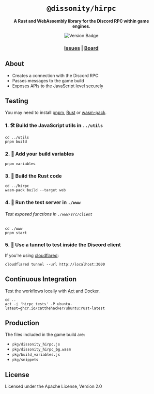 <div align="center">

  <h1><code>@dissonity/hirpc</code></h1>

  <strong>A Rust and WebAssembly library for the Discord RPC within game engines.</strong>

  <p>
    <img src="https://img.shields.io/badge/version-v0.2.0-red" alt="Version Badge" />
  </p>

  <h3>
    <a href="https://github.com/Furnyr/Dissonity/issues">Issues</a>
    <span> | </span>
    <a href="https://github.com/users/Furnyr/projects/2">Board</a>
  </h3>
</div>

## About

- Creates a connection with the Discord RPC
- Passes messages to the game build
- Exposes APIs to the JavaScript level securely

## Testing

You may need to install [pnpm](https://pnpm.io), [Rust](https://www.rust-lang.org/learn/get-started) or [wasm-pack](https://rustwasm.github.io/wasm-pack/installer/).

### 1. 🛠️ Build the JavaScript utils in `../utils`
```
cd ../utils
pnpm build
```

### 2. 🧩 Add your build variables
```
pnpm variables
```

### 3. 🦀 Build the Rust code
```
cd ../hirpc
wasm-pack build --target web
```

### 4. 🔌 Run the test server in `./www`

###### Test exposed functions in `./www/src/client`

```
cd ./www
pnpm start
```

### 5. 🔬 Use a tunnel to test inside the Discord client

If you're using [cloudflared](https://developers.cloudflare.com/cloudflare-one/connections/connect-networks/get-started/create-local-tunnel/#1-download-and-install-cloudflared):
```
cloudflared tunnel --url http://localhost:3000
```

## Continuous Integration

Test the workflows locally with [Act](https://github.com/nektos/act) and Docker.

```
cd ..
act -j 'hirpc_tests' -P ubuntu-latest=ghcr.io/catthehacker/ubuntu:rust-latest
```

## Production

The files included in the game build are:

- `pkg/dissonity_hirpc.js`
- `pkg/dissonity_hirpc_bg.wasm`
- `pkg/build_variables.js`
- `pkg/snippets`

## License

Licensed under the Apache License, Version 2.0
